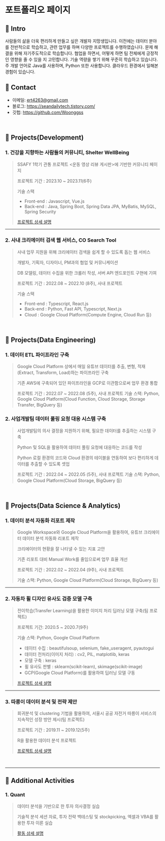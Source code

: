 # 포트폴리오 페이지


## :pushpin: Intro
사람들의 삶을 더욱 편리하게 만들고 싶은 개발자 지망생입니다. 이전에는 데이터 분야를 전반적으로 학습하고, 관련 업무를 하며 다양한 프로젝트를 수행하였습니다. 문제 해결을 위해 자기주도적으로 학습합니다. 협업을 하면서, 어떻게 하면 팀 전체에게 긍정적인 영향을 줄 수 있을 지 고민합니다. 기술 역량을 쌓기 위해 꾸준히 학습하고 있습니다. 주 개발 언어로 Java를 사용하며, Python 또한 사용합니다. 클라우드 환경에서 일해본 경험이 있습니다.
</br>

## :pushpin: Contact
- 이메일: ert4263@gmail.com
- 블로그: https://seandailytech.tistory.com/
- 깃헙: https://github.com/Woonggss

</br>

## :pushpin: Projects(Development)

### 1. 건강을 지향하는 사람들의 커뮤니티, Shelter WellBeing
>SSAFY 1학기 관통 프로젝트 <운동 영상 리뷰 게시판>에 기반한 커뮤니티 페이지
>
>프로젝트 기간 : 2023.10 ~ 2023.11(6주)
>  
>기술 스택
>
>* Front-end : Javascript, Vue.js
>* Back-end : Java, Spring Boot, Spring Data JPA, MyBatis, MySQL, Spring Security
>  
>[프로젝트 상세 설명](https://nonchalant-peony-9fc.notion.site/Shelter-WellBeing-ac507c6f3ef645f68d97799ba6427a5e)
---

### 2. 사내 크리에이터 검색 웹 서비스, CO Search Tool
>사내 업무 지원을 위해 크리에이터 검색을 쉽게 할 수 있도록 돕는 웹 서비스
>
>개발자, 기획자, 디자이너, PM과의 협업 및 커뮤니케이션
>
>DB 모델링, 데이터 수집을 위한 크롤러 작성, 서버 API 엔드포인트 구현에 기여
>
>프로젝트 기간 : 2022.08 ~ 2022.10 (8주), 사내 프로젝트
>
>기술 스택
>  
>* Front-end : Typescript, React.js
>* Back-end : Python, Fast API, Typescript, Next.js
>* Cloud : Google Cloud Platform(Compute Engine, Cloud Run 등)

</br>


## :pushpin: Projects(Data Engineering)

### 1. 데이터 ETL 파이프라인 구축
>Google Cloud Platform 상에서 매일 유튜브 데이터를 추출, 변형, 적재(Extract, Transform, Load)하는 파이프라인 구축
>
>기존 AWS에 구축되어 있던 파이프라인을 GCP로 이관함으로써 업무 환경 통합
>
>프로젝트 기간 : 2022.07 ~ 2022.08 (5주), 사내 프로젝트
>기술 스택: Python, Google Cloud Platform(Cloud Function, Cloud Storage, Storage Transfer, BigQuery 등)

### 2. 사업개발팀 데이터 풀링 요청 대응 시스템 구축
>사업개발팀의 의사 결정을 지원하기 위해, 필요한 데이터를 추출하는 시스템 구축
>
>Python 및 SQL을 활용하여 데이터 풀링 요청에 대응하는 코드를 작성
>
>Python 로컬 환경의 코드와 Cloud 환경의 테이블을 연동하여 보다 편리하게 데이터를 추출할 수 있도록 셋업
>
>프로젝트 기간 : 2022.04 ~ 2022.05 (5주), 사내 프로젝트
>기술 스택: Python, Google Cloud Platform(Cloud Storage, BigQuery 등)

</br>

## :pushpin: Projects(Data Science & Analytics)

### 1. 데이터 분석 자동화 리포트 제작
>Google Workspace와 Google Cloud Platform을 활용하여, 유튜브 크리에이터 데이터 분석 자동화 리포트 제작
>
>크리에이터의 현황을 잘 나타낼 수 있는 지표 고안
>
>기존 리포트 대비 Manual Work를 줄임으로써 업무 효율 개선
>
>프로젝트 기간 : 2022.02 ~ 2022.04 (9주), 사내 프로젝트
>  
>기술 스택: Python, Google Cloud Platform(Cloud Storage, BigQuery 등)

---

### 2. 자동차 휠 디자인 유사도 검증 모델 구축
>전이학습(Transfer Learning)을 활용한 이미지 처리 딥러닝 모델 구축(팀 프로젝트)
>
>프로젝트 기간: 2020.5 ~ 2020.7(9주)
>  
>기술 스택: Python, Google Cloud Platform
>* 데이터 수집 : beautifulsoup, selenium, fake_useragent, pyautogui
>* 데이터 전처리(이미지 처리) : cv2, PIL, matplotlib, keras
>* 모델 구축 : keras
>* 휠 유사도 판별 : sklearn(scikit-learn), skimage(scikit-image) 
>* GCP(Google Cloud Platform)를 활용하여 딥러닝 모델 구동  
>  
>[프로젝트 상세 설명](https://github.com/Woonggss/2020-deep-learning-project)

---

### 3. 따릉이 데이터 분석 및 전략 제안
>회귀분석 및 clustering 기법을 활용하여, 서울시 공공 자전거 따릉이 서비스의 지속적인 성장 방안 제시(팀 프로젝트)
>
>프로젝트 기간 : 2019.11 ~ 2019.12(5주)
>  
>R을 활용한 데이터 분석 프로젝트
>  
>  
>[프로젝트 상세 설명](https://github.com/Woonggss/2019-data-project)

<br>

---

## :pushpin: Additional Activities

### 1. Quant
>데이터 분석을 기반으로 한 투자 의사결정 실습
>
>기술적 분석 세션 자료, 투자 전략 백테스팅 및 stockpicking, 엑셀과 VBA를 활용한 투자 이론 실습
>
>[활동 상세 설명](https://github.com/Woonggss/Quant)

